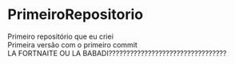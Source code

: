 # PrimeiroRepositorio
 Primeiro repositório que eu criei
 <br>
 Primeira versão com o primeiro commit
 <br>
 LA FORTNAITE OU LA BABADI?????????????????????????????????
